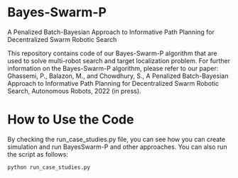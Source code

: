 # Bayes-Swarm-P
A Penalized Batch-Bayesian Approach to Informative Path Planning for Decentralized Swarm Robotic Search

This repository contains code of our Bayes-Swarm-P algorithm that are used to solve multi-robot search and target localization problem. For further information on the Bayes-Swarm-P algorithm, please refer to our paper: Ghassemi, P., Balazon, M., and Chowdhury, S., A Penalized Batch-Bayesian Approach to Informative Path Planning for Decentralized Swarm Robotic Search, Autonomous Robots, 2022 (in press).

# How to Use the Code 
By checking the run_case_studies.py file, you can see how you can create simulation and run BayesSwarm-P and other approaches.
You can also run the script as follows:
```
python run_case_studies.py
```
